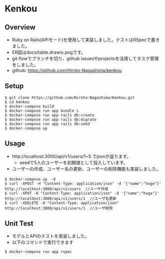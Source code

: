 # Kenkou

## Overview
- Ruby on Rails(APIモード)を使用して実装しました。テストはRSpecで書きました。
- ER図はdocs/table.drawio.pngです。
- git flowでブランチを切り、github issuesやprojectsを活用してタスク管理をしました。
- github: https://github.com/Hiroto-Nagashima/kenkou

## Setup
```
$ git clone https://github.com/Hiroto-Nagashima/Kenkou.git
$ cd kenkou
$ docker-compose build
$ docker-compose run app bundle i
$ docker-compose run app rails db:create
$ docker-compose run app rails db:migrate
$ docker-compose run app rails db:seed
$ docker-compose up

```

## Usage
- http://localhost:3000/api/v1/users/1~5 でjsonが返ります。
  - seedで5人のユーザーを初期値として投入しています。
- ユーザーの作成、ユーザー名の更新、ユーザーの削除機能も実装しました。
```
$ docker-compose up　-d
$ curl -XPOST -H "Content-Type: application/json" -d '{"name":"hoge"}' http://localhost:3000/api/v1/users  //ユーザ作成
$ curl -XPUT -H "Content-Type: application/json" -d '{"name":"huga"}' http://localhost:3000/api/v1/users/1  //ユーザ名更新
$ curl -XDELETE -H "Content-Type: application/json" http://localhost:3000/api/v1/users/1  //ユーザ削除

```

## Unit Test
- モデルとAPIのテストを実装しました。
- 以下のコマンドで実行できます
```
$ docker-compose run app rspec
```
